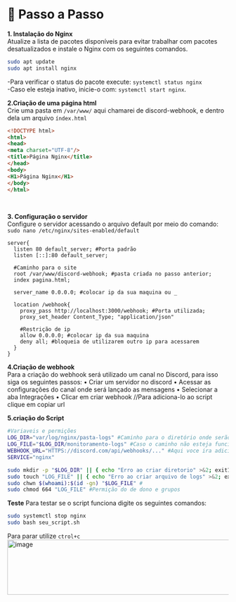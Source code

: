 # 📌 Passo a Passo <br> 
**1. Instalação do Nginx**  <br>
Atualize a lista de pacotes disponíveis para evitar trabalhar com pacotes desatualizados e instale o Nginx com os seguintes comandos. <br>
```bash
sudo apt update
sudo apt install nginx
```
-Para verificar o status do pacote execute: `systemctl status nginx` <br>
-Caso ele esteja inativo, inicie-o com:  `systemctl start nginx`.<br>

**2.Criação de uma página html**<br>
Crie uma pasta em `/var/www/` aqui chamarei de discord-webhook, e dentro dela um arquivo `índex.html`
```html
<!DOCTYPE html>
<html>
<head>
<meta charset="UTF-8"/>
<title>Página Nginx</title>
</head>
<body>
<H1>Página Nginx</H1>
</body>
</html>
```
<br>

**3. Configuração o servidor** <br>
Configure o servidor acessando o arquivo default por meio do comando: `sudo nano /etc/nginx/sites-enabled/default` <br>
```nginx
server{
  listen 80 default_server; #Porta padrão
  listen [::]:80 default_server;

  #Caminho para o site
  root /var/www/discord-webhook; #pasta criada no passo anterior;
  index pagina.html;
  
  server_name 0.0.0.0; #colocar ip da sua maquina ou _

  location /webhook{
    proxy_pass http://localhost:3000/webhook; #Porta utilizada;
    proxy_set_header Content_Type; "application/json"

    #Restrição de ip
    allow 0.0.0.0; #colocar ip da sua maquina
    deny all; #bloqueia de utilizarem outro ip para acessarem
  }
}
```
**4.Criação de webhook**<br>
Para a criação do webhook será utilizado um canal no Discord, para isso siga os seguintes passos:
• Criar um servidor no discord
• Acessar as configurações do canal onde será lançado as mensagens
• Selecionar a aba Integrações
• Clicar em criar webhook
//Para adiciona-lo ao script clique em copiar url
<br>

**5.criação do Script**
```bash
#Variaveis e permições
LOG_DIR="var/log/nginx/pasta-logs" #Caminho para o diretório onde serão armazenados os arquivo de logs
LOG_FILE="$LOG_DIR/monitoramento-logs" #Caso o caminho não esteja funcionando tente desta forma
WEBHOOK_URL="HTTPS://discord.com/api/webhooks/..." #Aqui voce ira adicionar a url do Webhook
SERVICE="nginx"

sudo mkdir -p "$LOG_DIR" || { echo "Erro ao criar diretorio" >&2; exit1; } #
sudo touch "LOG_FILE" || { echo "Erro ao criar arquivo de logs" >&2; exit1; }#
sudo chwn $(whoami):$(id -gn) "$LOG_FILE" #
sudo chmod 664 "LOG_FILE" #Permição do de dono e grupos
```
**Teste**
Para testar se o script funciona digite os seguintes comandos:
```bash
sudo systemctl stop nginx
sudo bash seu_script.sh
```
Para parar utilize `ctrol+c`
<img width="514" height="125" alt="image" src="https://github.com/user-attachments/assets/ab5c9f38-13af-4393-8b9d-cdc3b807c49d" />
